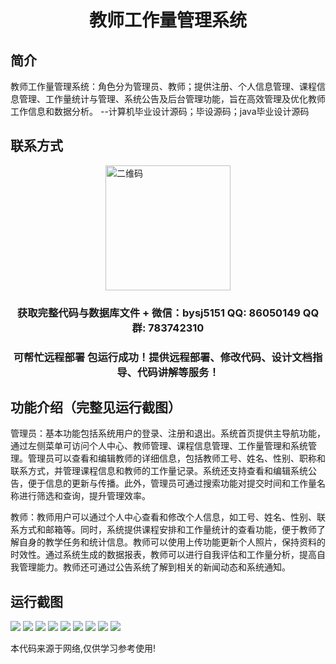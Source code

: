 <p><h1 align="center">教师工作量管理系统</h1></p>

## 简介
教师工作量管理系统：角色分为管理员、教师；提供注册、个人信息管理、课程信息管理、工作量统计与管理、系统公告及后台管理功能，旨在高效管理及优化教师工作信息和数据分析。    --计算机毕业设计源码；毕设源码；java毕业设计源码


## 联系方式
<img src="https://bs-1329754181.cos.ap-shanghai.myqcloud.com/wx.jpg" alt="二维码" style="display: block; margin: 0 auto;" width="200px">
<p><h3 align="center">获取完整代码与数据库文件 + 微信：bysj5151 QQ: 86050149 QQ群: 783742310</h3></p>
<p><h3 align="center">可帮忙远程部署 包运行成功！提供远程部署、修改代码、设计文档指导、代码讲解等服务！</h3></p>

## 功能介绍（完整见运行截图）
管理员：基本功能包括系统用户的登录、注册和退出。系统首页提供主导航功能，通过左侧菜单可访问个人中心、教师管理、课程信息管理、工作量管理和系统管理。管理员可以查看和编辑教师的详细信息，包括教师工号、姓名、性别、职称和联系方式，并管理课程信息和教师的工作量记录。系统还支持查看和编辑系统公告，便于信息的更新与传播。此外，管理员可通过搜索功能对提交时间和工作量名称进行筛选和查询，提升管理效率。

教师：教师用户可以通过个人中心查看和修改个人信息，如工号、姓名、性别、联系方式和邮箱等。同时，系统提供课程安排和工作量统计的查看功能，便于教师了解自身的教学任务和统计信息。教师可以使用上传功能更新个人照片，保持资料的时效性。通过系统生成的数据报表，教师可以进行自我评估和工作量分析，提高自我管理能力。教师还可通过公告系统了解到相关的新闻动态和系统通知。


## 运行截图
![](https://bs-1329754181.cos.ap-shanghai.myqcloud.com/spring/TeacherWorkloadManagementSystem/img/001.jpg)
![](https://bs-1329754181.cos.ap-shanghai.myqcloud.com/spring/TeacherWorkloadManagementSystem/img/002.jpg)
![](https://bs-1329754181.cos.ap-shanghai.myqcloud.com/spring/TeacherWorkloadManagementSystem/img/003.jpg)
![](https://bs-1329754181.cos.ap-shanghai.myqcloud.com/spring/TeacherWorkloadManagementSystem/img/004.jpg)
![](https://bs-1329754181.cos.ap-shanghai.myqcloud.com/spring/TeacherWorkloadManagementSystem/img/005.jpg)
![](https://bs-1329754181.cos.ap-shanghai.myqcloud.com/spring/TeacherWorkloadManagementSystem/img/006.jpg)
![](https://bs-1329754181.cos.ap-shanghai.myqcloud.com/spring/TeacherWorkloadManagementSystem/img/007.jpg)
![](https://bs-1329754181.cos.ap-shanghai.myqcloud.com/spring/TeacherWorkloadManagementSystem/img/008.jpg)
![](https://bs-1329754181.cos.ap-shanghai.myqcloud.com/spring/TeacherWorkloadManagementSystem/img/009.jpg)

<p>本代码来源于网络,仅供学习参考使用!</p>
